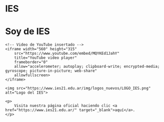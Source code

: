 # IES<!DOCTYPE html>
<html lang="es">
<head>
    <meta charset="UTF-8">
    <meta name="viewport" content="width=device-width, initial-scale=1.0">
    <title>IES Web</title>
</head>
<body>
    <h1>Soy de IES</h1>

    <!-- Video de YouTube insertado -->
    <iframe width="560" height="315" 
        src="https://www.youtube.com/embed/MQYKEd1JahY" 
        title="YouTube video player" 
        frameborder="0" 
        allow="accelerometer; autoplay; clipboard-write; encrypted-media; gyroscope; picture-in-picture; web-share" 
        allowfullscreen>
    </iframe>

    <img src="https://www.ies21.edu.ar/img/logos_nuevos/LOGO_IES.png" alt="Logo del IES">

    <p>
        Visita nuestra página oficial haciendo clic <a href="https://www.ies21.edu.ar/" target="_blank">aquí</a>.
    </p>
</body>
</html>
